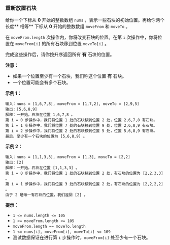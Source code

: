 ### 重新放置石块 ###
给你一个下标从 **0** 开始的整数数组 `nums` ，表示一些石块的初始位置。再给你两个长度** 相等** 下标从 **0** 开始的整数数组 `moveFrom` 和 `moveTo` 。

在 `moveFrom.length` 次操作内，你将改变石块的位置。在第 `i` 次操作中，你将位置在 `moveFrom[i]` 的所有石块移到位置 `moveTo[i]` 。

完成这些操作后，请你按升序返回所有 **有** 石块的位置。

**注意：**

* 如果一个位置至少有一个石块，我们称这个位置 **有** 石块。
* 一个位置可能会有多个石块。


**示例 1：**

```
输入：nums = [1,6,7,8], moveFrom = [1,7,2], moveTo = [2,9,5]
输出：[5,6,8,9]
解释：一开始，石块在位置 1,6,7,8 。
第 i = 0 步操作中，我们将位置 1 处的石块移到位置 2 处，位置 2,6,7,8 有石块。
第 i = 1 步操作中，我们将位置 7 处的石块移到位置 9 处，位置 2,6,8,9 有石块。
第 i = 2 步操作中，我们将位置 2 处的石块移到位置 5 处，位置 5,6,8,9 有石块。
最后，至少有一个石块的位置为 [5,6,8,9] 。
```

**示例 2：**

```
输入：nums = [1,1,3,3], moveFrom = [1,3], moveTo = [2,2]
输出：[2]
解释：一开始，石块在位置 [1,1,3,3] 。
第 i = 0 步操作中，我们将位置 1 处的石块移到位置 2 处，有石块的位置为 [2,2,3,3] 。
第 i = 1 步操作中，我们将位置 3 处的石块移到位置 2 处，有石块的位置为 [2,2,2,2] 。
由于 2 是唯一有石块的位置，我们返回 [2] 。
```



**提示：**

* `1 <= nums.length <= 105`
* `1 <= moveFrom.length <= 105`
* `moveFrom.length == moveTo.length`
* `1 <= nums[i], moveFrom[i], moveTo[i] <= 109`
* 测试数据保证在进行第 `i` 步操作时，`moveFrom[i]` 处至少有一个石块。

